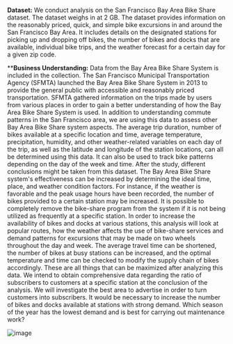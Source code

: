 **Dataset:**
We conduct analysis on the San Francisco Bay Area Bike Share dataset. The dataset weighs in at 2 GB. The
dataset provides information on the reasonably priced, quick, and simple bike excursions in and around
the San Francisco Bay Area. It includes details on the designated stations for picking up and dropping off
bikes, the number of bikes and docks that are available, individual bike trips, and the weather forecast for
a certain day for a given zip code.


****Business Understanding:**
Data from the Bay Area Bike Share System is included in the collection. The San Francisco Municipal
Transportation Agency (SFMTA) launched the Bay Area Bike Share System in 2013 to provide the general
public with accessible and reasonably priced transportation. SFMTA gathered information on the trips
made by users from various places in order to gain a better understanding of how the Bay Area Bike
Share System is used.
In addition to understanding commute patterns in the San Francisco area, we are using this data to assess
other Bay Area Bike Share system aspects. The average trip duration, number of bikes available at a
specific location and time, average temperature, precipitation, humidity, and other weather-related
variables on each day of the trip, as well as the latitude and longitude of the station locations, can all be
determined using this data. It can also be used to track bike patterns depending on the day of the week
and time.
After the study, different conclusions might be taken from this dataset. The Bay Area Bike Share system's
effectiveness can be increased by determining the ideal time, place, and weather condition factors. For
instance, if the weather is favorable and the peak usage hours have been recorded, the number of bikes
provided to a certain station may be increased. It is possible to completely remove the bike-share
program from the system if it is not being utilized as frequently at a specific station.
In order to increase the availability of bikes and docks at various stations, this analysis will look at popular
routes, how the weather affects the use of bike-share services and demand patterns for excursions that
may be made on two wheels throughout the day and week. The average travel time can be shortened,
the number of bikes at busy stations can be increased, and the optimal temperature and time can be
checked to modify the supply chain of bikes accordingly. These are all things that can be maximized after
analyzing this data.
We intend to obtain comprehensive data regarding the ratio of subscribers to customers at a specific
station at the conclusion of the analysis. We will investigate the best area to advertise in order to turn
customers into subscribers. It would be necessary to increase the number of bikes and docks available at
stations with strong demand. Which season of the year has the lowest demand and is best for carrying
out maintenance work?

![image](https://github.com/2607kushagra/Analysis-of-San-Francisco-Bay-Area-Bike-Share/assets/123271098/b3817468-06ba-49f1-80e1-9bb23733cb47)

